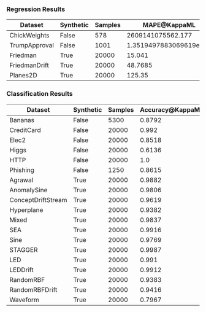 ### Regression Results
| Dataset | Synthetic | Samples | MAPE@KappaML | MAPE@Local |
| -------|---------|-------|------------|---------- |
| ChickWeights | False | 578 | 2609141075562.177 | 1874266572574.3918 |
| TrumpApproval | False | 1001 | 1.3519497883069619e+21 | 2.4843465703277865e+21 |
| Friedman | True | 20000 | 15.041 | 15.067 |
| FriedmanDrift | True | 20000 | 48.7685 | 49.0731 |
| Planes2D | True | 20000 | 125.35 | 127.2106 |

### Classification Results
| Dataset | Synthetic | Samples | Accuracy@KappaML | Accuracy@Local |
| -------|---------|-------|----------------|-------------- |
| Bananas | False | 5300 | 0.8792 | 0.8785 |
| CreditCard | False | 20000 | 0.992 | 0.9912 |
| Elec2 | False | 20000 | 0.8518 | 0.8375 |
| Higgs | False | 20000 | 0.6136 | 0.614 |
| HTTP | False | 20000 | 1.0 | 1.0 |
| Phishing | False | 1250 | 0.8615 | 0.86 |
| Agrawal | True | 20000 | 0.9882 | 0.9871 |
| AnomalySine | True | 20000 | 0.9806 | 0.9805 |
| ConceptDriftStream | True | 20000 | 0.9619 | 0.9619 |
| Hyperplane | True | 20000 | 0.9382 | 0.9378 |
| Mixed | True | 20000 | 0.9837 | 0.9837 |
| SEA | True | 20000 | 0.9916 | 0.9918 |
| Sine | True | 20000 | 0.9769 | 0.9771 |
| STAGGER | True | 20000 | 0.9987 | 0.9987 |
| LED | True | 20000 | 0.991 | 0.9908 |
| LEDDrift | True | 20000 | 0.9912 | 0.991 |
| RandomRBF | True | 20000 | 0.9383 | 0.9382 |
| RandomRBFDrift | True | 20000 | 0.9416 | 0.9407 |
| Waveform | True | 20000 | 0.7967 | 0.7973 |

